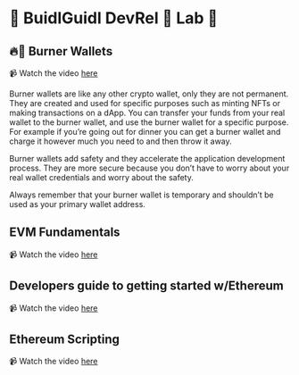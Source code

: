 # 🏰 BuidlGuidl DevRel 🧪 Lab 🧫

## 🔥👛 Burner Wallets

📹 Watch the video [here](https://www.youtube.com/watch?v=lMLsAr9fDPM&t=6s&ab_channel=AustinGriffith)

Burner wallets are like any other crypto wallet, only they are not permanent. They are created and used for specific purposes such as minting NFTs or making transactions on a dApp. You can transfer your funds from your real wallet to the burner wallet, and use the burner wallet for a specific purpose. For example if you’re going out for dinner you can get a burner wallet and charge it however much you need to and then throw it away.

Burner wallets add safety and they accelerate the application development process. They are more secure because you don’t have to worry about your real wallet credentials and worry about the safety.

Always remember  that your burner wallet is temporary and shouldn’t be used as your primary wallet address.

## EVM Fundamentals

📹 Watch the video [here](https://streamyard.com/9r6mxtvtvjn2)

## Developers guide to getting started w/Ethereum

📹 Watch the video [here](https://streamyard.com/24xai9gjqakv)

## Ethereum Scripting 

📹 Watch the video [here](https://streamyard.com/5w7m6c29njyd)
